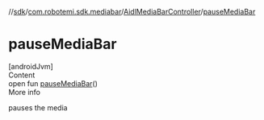 //[sdk](../../../index.md)/[com.robotemi.sdk.mediabar](../index.md)/[AidlMediaBarController](index.md)/[pauseMediaBar](pause-media-bar.md)



# pauseMediaBar  
[androidJvm]  
Content  
open fun [pauseMediaBar](pause-media-bar.md)()  
More info  


pauses the media

  




